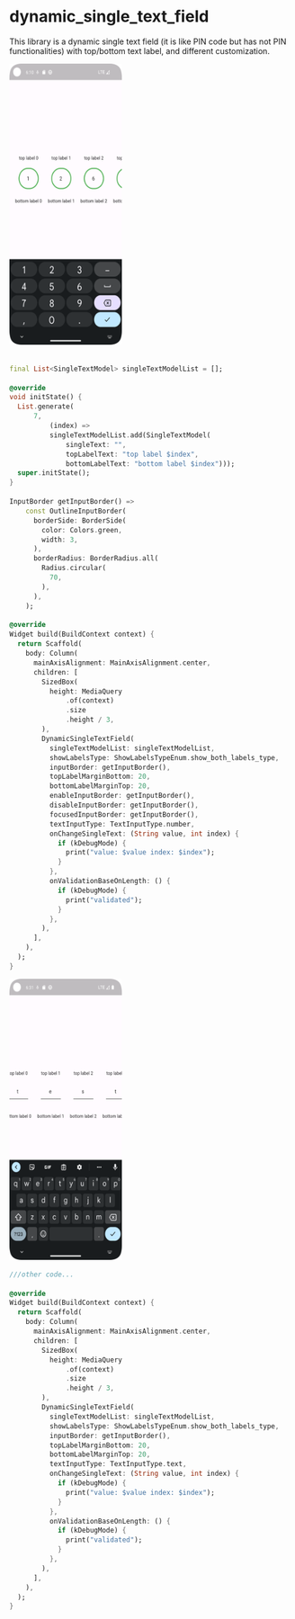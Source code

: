 # dynamic_single_text_field

This library is a dynamic single text field (it is like PIN code but has not PIN functionalities)
with top/bottom text label, and
different customization.

<a title="simulator_image"><img src="sample_project/lib/example_screenshots/Screenshot_20230730_181020.png" height="500" width="200"></a>

```dart

final List<SingleTextModel> singleTextModelList = [];

@override
void initState() {
  List.generate(
      7,
          (index) =>
          singleTextModelList.add(SingleTextModel(
              singleText: "",
              topLabelText: "top label $index",
              bottomLabelText: "bottom label $index")));
  super.initState();
}

InputBorder getInputBorder() =>
    const OutlineInputBorder(
      borderSide: BorderSide(
        color: Colors.green,
        width: 3,
      ),
      borderRadius: BorderRadius.all(
        Radius.circular(
          70,
        ),
      ),
    );

@override
Widget build(BuildContext context) {
  return Scaffold(
    body: Column(
      mainAxisAlignment: MainAxisAlignment.center,
      children: [
        SizedBox(
          height: MediaQuery
              .of(context)
              .size
              .height / 3,
        ),
        DynamicSingleTextField(
          singleTextModelList: singleTextModelList,
          showLabelsType: ShowLabelsTypeEnum.show_both_labels_type,
          inputBorder: getInputBorder(),
          topLabelMarginBottom: 20,
          bottomLabelMarginTop: 20,
          enableInputBorder: getInputBorder(),
          disableInputBorder: getInputBorder(),
          focusedInputBorder: getInputBorder(),
          textInputType: TextInputType.number,
          onChangeSingleText: (String value, int index) {
            if (kDebugMode) {
              print("value: $value index: $index");
            }
          },
          onValidationBaseOnLength: () {
            if (kDebugMode) {
              print("validated");
            }
          },
        ),
      ],
    ),
  );
}
```

<a title="simulator_image"><img src="sample_project/lib/example_screenshots/Screenshot_20230730_183156.png" height="500" width="200"></a>

```dart
///other code...

@override
Widget build(BuildContext context) {
  return Scaffold(
    body: Column(
      mainAxisAlignment: MainAxisAlignment.center,
      children: [
        SizedBox(
          height: MediaQuery
              .of(context)
              .size
              .height / 3,
        ),
        DynamicSingleTextField(
          singleTextModelList: singleTextModelList,
          showLabelsType: ShowLabelsTypeEnum.show_both_labels_type,
          inputBorder: getInputBorder(),
          topLabelMarginBottom: 20,
          bottomLabelMarginTop: 20,
          textInputType: TextInputType.text,
          onChangeSingleText: (String value, int index) {
            if (kDebugMode) {
              print("value: $value index: $index");
            }
          },
          onValidationBaseOnLength: () {
            if (kDebugMode) {
              print("validated");
            }
          },
        ),
      ],
    ),
  );
}
```